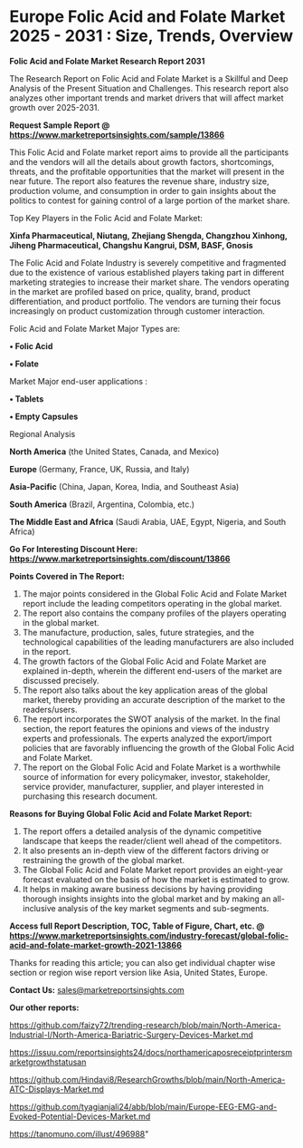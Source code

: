 # Europe Folic Acid and Folate Market 2025 - 2031 : Size, Trends, Overview

<strong>Folic Acid and Folate Market Research Report 2031</strong>

The Research Report on Folic Acid and Folate Market is a Skillful and Deep Analysis of the Present Situation and Challenges. This research report also analyzes other important trends and market drivers that will affect market growth over 2025-2031.

<strong>Request Sample Report @ <a href=https://www.marketreportsinsights.com/sample/13866>https://www.marketreportsinsights.com/sample/13866</a></strong>

This Folic Acid and Folate market report aims to provide all the participants and the vendors will all the details about growth factors, shortcomings, threats, and the profitable opportunities that the market will present in the near future. The report also features the revenue share, industry size, production volume, and consumption in order to gain insights about the politics to contest for gaining control of a large portion of the market share.

Top Key Players in the Folic Acid and Folate Market:

<strong>Xinfa Pharmaceutical, Niutang, Zhejiang Shengda, Changzhou Xinhong, Jiheng Pharmaceutical, Changshu Kangrui, DSM, BASF, Gnosis</strong>

The Folic Acid and Folate Industry is severely competitive and fragmented due to the existence of various established players taking part in different marketing strategies to increase their market share. The vendors operating in the market are profiled based on price, quality, brand, product differentiation, and product portfolio. The vendors are turning their focus increasingly on product customization through customer interaction.

Folic Acid and Folate Market Major Types are:

<strong>• Folic Acid

• Folate</strong>

Market Major end-user applications :

<strong>• Tablets

• Empty Capsules</strong>

Regional Analysis

</u><strong><b>North America</b></strong> (the United States, Canada, and Mexico)

<strong><b>Europe </b></strong>(Germany, France, UK, Russia, and Italy)

<strong><b>Asia-Pacific</b></strong> (China, Japan, Korea, India, and Southeast Asia)

<strong><b>South America</b></strong> (Brazil, Argentina, Colombia, etc.)

<strong><b>The Middle East and Africa</b></strong> (Saudi Arabia, UAE, Egypt, Nigeria, and South Africa)

<strong>Go For Interesting Discount Here: <a href=https://www.marketreportsinsights.com/discount/13866>https://www.marketreportsinsights.com/discount/13866</a></strong>

<strong>Points Covered in The Report:</strong>
<ol>
  <li>The major points considered in the Global Folic Acid and Folate Market report include the leading competitors operating in the global market.</li>
  <li>The report also contains the company profiles of the players operating in the global market.</li>
  <li>The manufacture, production, sales, future strategies, and the technological capabilities of the leading manufacturers are also included in the report.</li>
  <li>The growth factors of the Global Folic Acid and Folate Market are explained in-depth, wherein the different end-users of the market are discussed precisely.</li>
  <li>The report also talks about the key application areas of the global market, thereby providing an accurate description of the market to the readers/users.</li>
  <li>The report incorporates the SWOT analysis of the market. In the final section, the report features the opinions and views of the industry experts and professionals. The experts analyzed the export/import policies that are favorably influencing the growth of the Global Folic Acid and Folate Market.</li>
  <li>The report on the Global Folic Acid and Folate Market is a worthwhile source of information for every policymaker, investor, stakeholder, service provider, manufacturer, supplier, and player interested in purchasing this research document.</li>
</ol>
<strong>Reasons for Buying Global Folic Acid and Folate Market Report:</strong>

<ol>
  <li>The report offers a detailed analysis of the dynamic competitive landscape that keeps the reader/client well ahead of the competitors.</li>
  <li>It also presents an in-depth view of the different factors driving or restraining the growth of the global market.</li>
  <li>The Global Folic Acid and Folate Market report provides an eight-year forecast evaluated on the basis of how the market is estimated to grow.</li>
  <li>It helps in making aware business decisions by having providing thorough insights insights into the global market and by making an all-inclusive analysis of the key market segments and sub-segments.</li>
</ol>
<strong>Access full Report Description, TOC, Table of Figure, Chart, etc. @ <a href=https://www.marketreportsinsights.com/industry-forecast/global-folic-acid-and-folate-market-growth-2021-13866>https://www.marketreportsinsights.com/industry-forecast/global-folic-acid-and-folate-market-growth-2021-13866</a></strong>


Thanks for reading this article; you can also get individual chapter wise section or region wise report version like Asia, United States, Europe.

<strong>Contact Us:</strong>
sales@marketreportsinsights.com

<strong>Our other reports:</strong>

<a href=https://github.com/faizy72/trending-research/blob/main/North-America-Industrial-I/North-America-Bariatric-Surgery-Devices-Market.md>https://github.com/faizy72/trending-research/blob/main/North-America-Industrial-I/North-America-Bariatric-Surgery-Devices-Market.md</a>

<a href=https://issuu.com/reportsinsights24/docs/northamericaposreceiptprintersmarketgrowthstatusan>https://issuu.com/reportsinsights24/docs/northamericaposreceiptprintersmarketgrowthstatusan</a>

<a href=https://github.com/Hindavi8/ResearchGrowths/blob/main/North-America-ATC-Displays-Market.md>https://github.com/Hindavi8/ResearchGrowths/blob/main/North-America-ATC-Displays-Market.md</a>

<a href=https://github.com/tyagianjali24/abb/blob/main/Europe-EEG-EMG-and-Evoked-Potential-Devices-Market.md>https://github.com/tyagianjali24/abb/blob/main/Europe-EEG-EMG-and-Evoked-Potential-Devices-Market.md</a>

<a href=https://tanomuno.com/illust/496988>https://tanomuno.com/illust/496988</a>"
